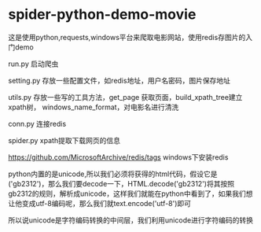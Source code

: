 # spider-python-demo-movie
这是使用python,requests,windows平台来爬取电影网站，使用redis存图片的入门demo

run.py 启动爬虫

setting.py 存放一些配置文件，如redis地址，用户名密码，图片保存地址

utils.py 存放一些写的工具方法，get_page 获取页面，build_xpath_tree建立xpath树，
            windows_name_format，对电影名进行清洗
            
conn.py 连接redis

spider.py xpath提取下载网页的信息





https://github.com/MicrosoftArchive/redis/tags
windows下安装redis


python内置的是unicode,所以我们必须将获得的html代码，假设它是('gb2312')，那么我们要decode一下，HTML.decode('gb2312')将其按照gb2312的规则，解析成unicode，这样我们就能在python中看到了，如果我们想让他变成utf-8编码呢，那么我们就text.encode('utf-8')即可

所以说unicode是字符编码转换的中间层，我们利用unicode进行字符编码的转换
